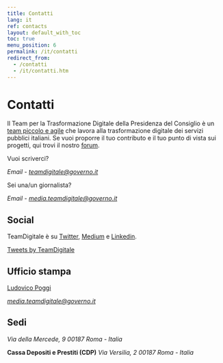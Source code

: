 ```yaml
---
title: Contatti
lang: it
ref: contacts
layout: default_with_toc
toc: true
menu_position: 6
permalink: /it/contatti
redirect_from:
  - /contatti
  - /it/contatti.htm
---
```

# Contatti
Il Team per la Trasformazione Digitale della Presidenza del Consiglio è un [team piccolo e agile](https://teamdigitale.governo.it/it/47-content.htm) che lavora alla trasformazione digitale dei servizi pubblici italiani. Se vuoi proporre il tuo contributo e il tuo punto di vista sui progetti, qui trovi il nostro [forum](https://forum.italia.it/).

Vuoi scriverci?

*Email - [teamdigitale@governo.it](mailto:teamdigitale@governo.it)*


Sei una/un giornalista?

*Email - [media.teamdigitale@governo.it](mailto:media.teamdigitale@governo.it)*



## Social
TeamDigitale è su [Twitter](https://twitter.com/teamdigitaleIT), [Medium](https://medium.com/team-per-la-trasformazione-digitale) e [Linkedin](https://www.linkedin.com/company/15194879/).



<a class="twitter-timeline"  href="https://twitter.com/teamdigitaleIT" data-height="400" >Tweets by TeamDigitale</a>


## Ufficio stampa
[Ludovico Poggi](/it/people/ludovico-poggi.html)

*[media.teamdigitale@governo.it](mailto:media.teamdigitale@governo.it)*

## Sedi


*Via della Mercede, 9*
*00187 Roma - Italia*


**Cassa Depositi e Prestiti (CDP)**
*Via Versilia, 2*
*00187 Roma - Italia*


